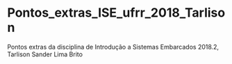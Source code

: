 # Pontos_extras_ISE_ufrr_2018_Tarlison
Pontos extras da disciplina de Introdução a Sistemas Embarcados 2018.2, Tarlison Sander Lima Brito
